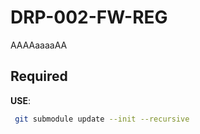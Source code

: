 # DRP-002-FW-REG

AAAAaaaaAA

## Required

**USE**:

```bash
 git submodule update --init --recursive
```
